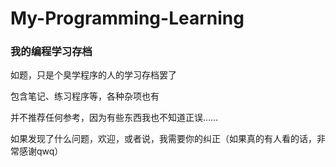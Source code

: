 # My-Programming-Learning
### 我的编程学习存档
如题，只是个臭学程序的人的学习存档罢了

包含笔记、练习程序等，各种杂项也有

并不推荐任何参考，因为有些东西我也不知道正误……

如果发现了什么问题，欢迎，或者说，我需要你的纠正（如果真的有人看的话，非常感谢qwq）
